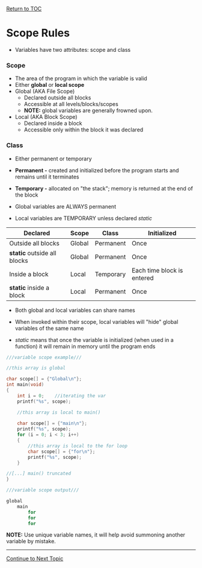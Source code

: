 <a href="https://github.com/CyberTrainingUSAF/05-C-Programming/blob/master/00-Table-of-Contents.md" rel="Return to TOC"> Return to TOC </a>

# Scope Rules

* Variables have two attributes: scope and class

### Scope

* The area of the program in which the variable is valid
* Either **global** or **local scope**
* Global (AKA File Scope)
    * Declared outside all blocks
    * Accessible at all levels/blocks/scopes
    * **NOTE:** global variables are generally frowned upon.
* Local (AKA Block Scope)
    * Declared inside a block
    * Accessible only within the block it was declared

### Class

* Either permanent or temporary
* **Permanent -** created and initialized before the program starts and remains until it terminates
* **Temporary -** allocated on "the stack"; memory is returned at the end of the block

* Global variables are ALWAYS permanent

* Local variables are TEMPORARY unless declared *static*

| **Declared** | **Scope** | **Class** | **Initialized** |
|---|---|---|---|
|Outside all blocks|Global|Permanent|Once|
|**static** outside all blocks|Global|Permanent|Once|
|Inside a block|Local|Temporary|Each time block is entered|
|**static** inside a block|Local|Permanent|Once|

* Both global and local variables can share names

* When invoked within their scope, local variables will "hide" global variables of the same name

* *static* means that once the variable is initialized (when used in a function) it will remain in memory until the program ends

```c
///variable scope example///

//this array is global

char scope[] = {"Global\n"};
int main(void)
{
    int i = 0;    //iterating the var
    printf("%s", scope);

    //this array is local to main()
    
    char scope[] = {"main\n"};
    printf("%s", scope);
    for (i = 0; i < 3; i++)
    {
        //this array is local to the for loop
        char scope[] = {"for\n"};
        printf("%s", scope);
    }

//[...] main() truncated
}

///variable scope output///

global
    main
        for
        for
        for
```
**NOTE:** Use unique variable names, it will help avoid summoning another variable by mistake.

---

<a href="https://github.com/CyberTrainingUSAF/05-C-Programming/blob/master/08_Functions/04_storage_class_specifiers.md" rel="Continue to Next Topic"> Continue to Next Topic </a>
